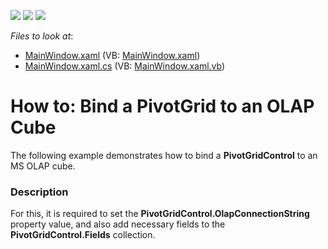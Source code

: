 <!-- default badges list -->
![](https://img.shields.io/endpoint?url=https://codecentral.devexpress.com/api/v1/VersionRange/128578393/13.1.4%2B)
[![](https://img.shields.io/badge/Open_in_DevExpress_Support_Center-FF7200?style=flat-square&logo=DevExpress&logoColor=white)](https://supportcenter.devexpress.com/ticket/details/E2048)
[![](https://img.shields.io/badge/📖_How_to_use_DevExpress_Examples-e9f6fc?style=flat-square)](https://docs.devexpress.com/GeneralInformation/403183)
<!-- default badges end -->
<!-- default file list -->
*Files to look at*:

* [MainWindow.xaml](./CS/HowToBindOLAP/MainWindow.xaml) (VB: [MainWindow.xaml](./VB/HowToBindOLAP/MainWindow.xaml))
* [MainWindow.xaml.cs](./CS/HowToBindOLAP/MainWindow.xaml.cs) (VB: [MainWindow.xaml.vb](./VB/HowToBindOLAP/MainWindow.xaml.vb))
<!-- default file list end -->
# How to: Bind a PivotGrid to an OLAP Cube


<p>The following example demonstrates how to bind a <strong>PivotGridControl</strong> to an MS OLAP cube.</p>


<h3>Description</h3>

<p>For this, it is required to set the <strong>PivotGridControl.OlapConnectionString</strong> property value, and also add necessary fields to the <strong>PivotGridControl.Fields</strong> collection.</p>

<br/>


